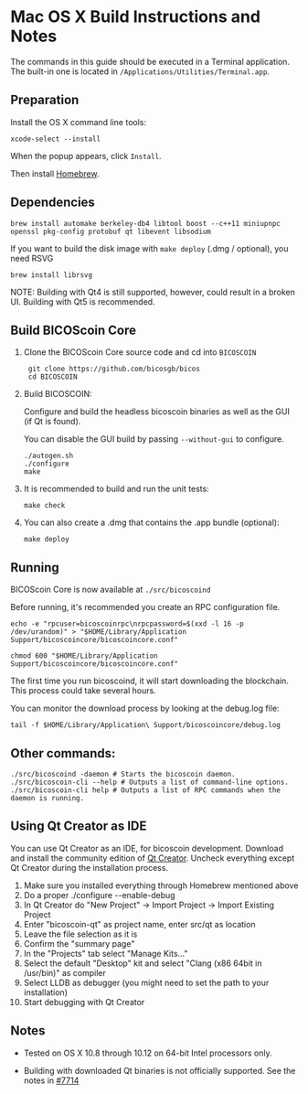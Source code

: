 Mac OS X Build Instructions and Notes
====================================
The commands in this guide should be executed in a Terminal application.
The built-in one is located in `/Applications/Utilities/Terminal.app`.

Preparation
-----------
Install the OS X command line tools:

`xcode-select --install`

When the popup appears, click `Install`.

Then install [Homebrew](https://brew.sh).

Dependencies
----------------------

    brew install automake berkeley-db4 libtool boost --c++11 miniupnpc openssl pkg-config protobuf qt libevent libsodium

If you want to build the disk image with `make deploy` (.dmg / optional), you need RSVG

    brew install librsvg

NOTE: Building with Qt4 is still supported, however, could result in a broken UI. Building with Qt5 is recommended.

Build BICOScoin Core
------------------------

1. Clone the BICOScoin Core source code and cd into `BICOSCOIN`

        git clone https://github.com/bicosgb/bicos
        cd BICOSCOIN

2.  Build BICOSCOIN:

    Configure and build the headless bicoscoin binaries as well as the GUI (if Qt is found).

    You can disable the GUI build by passing `--without-gui` to configure.

        ./autogen.sh
        ./configure
        make

3.  It is recommended to build and run the unit tests:

        make check

4.  You can also create a .dmg that contains the .app bundle (optional):

        make deploy

Running
-------

BICOScoin Core is now available at `./src/bicoscoind`

Before running, it's recommended you create an RPC configuration file.

    echo -e "rpcuser=bicoscoinrpc\nrpcpassword=$(xxd -l 16 -p /dev/urandom)" > "$HOME/Library/Application Support/bicoscoincore/bicoscoincore.conf"

    chmod 600 "$HOME/Library/Application Support/bicoscoincore/bicoscoincore.conf"

The first time you run bicoscoind, it will start downloading the blockchain. This process could take several hours.

You can monitor the download process by looking at the debug.log file:

    tail -f $HOME/Library/Application\ Support/bicoscoincore/debug.log

Other commands:
-------

    ./src/bicoscoind -daemon # Starts the bicoscoin daemon.
    ./src/bicoscoin-cli --help # Outputs a list of command-line options.
    ./src/bicoscoin-cli help # Outputs a list of RPC commands when the daemon is running.

Using Qt Creator as IDE
------------------------
You can use Qt Creator as an IDE, for bicoscoin development.
Download and install the community edition of [Qt Creator](https://www.qt.io/download/).
Uncheck everything except Qt Creator during the installation process.

1. Make sure you installed everything through Homebrew mentioned above
2. Do a proper ./configure --enable-debug
3. In Qt Creator do "New Project" -> Import Project -> Import Existing Project
4. Enter "bicoscoin-qt" as project name, enter src/qt as location
5. Leave the file selection as it is
6. Confirm the "summary page"
7. In the "Projects" tab select "Manage Kits..."
8. Select the default "Desktop" kit and select "Clang (x86 64bit in /usr/bin)" as compiler
9. Select LLDB as debugger (you might need to set the path to your installation)
10. Start debugging with Qt Creator

Notes
-----

* Tested on OS X 10.8 through 10.12 on 64-bit Intel processors only.

* Building with downloaded Qt binaries is not officially supported. See the notes in [#7714](https://github.com/bicosgb/bicos/issues/7714)
